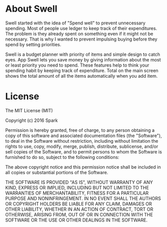 # About Swell

  Swell started with the idea of "Spend well" to prevent unnecessary spending.
  Most of people use ledger to keep track of their expenditures. 
  The problem is they already spent on something even if it might not be necessary. 
  That is why I wanted to prevent impulsing buying before they spend by setting priorities.

  Swell is a budget planner with priority of items and simple design to catch eyes. 
  App Swell lets you save money by giving information about the most or least priority you need to spend. 
  These features help to think your spending habit by keeping track of expenditure. 
  Total on the main screen shows the total amount of all the items automatically when you add item. 


# License

The MIT License (MIT)

Copyright (c) 2016 Spark

Permission is hereby granted, free of charge, to any person obtaining a copy
of this software and associated documentation files (the "Software"), to deal
in the Software without restriction, including without limitation the rights
to use, copy, modify, merge, publish, distribute, sublicense, and/or sell
copies of the Software, and to permit persons to whom the Software is
furnished to do so, subject to the following conditions:

The above copyright notice and this permission notice shall be included in all
copies or substantial portions of the Software.

THE SOFTWARE IS PROVIDED "AS IS", WITHOUT WARRANTY OF ANY KIND, EXPRESS OR
IMPLIED, INCLUDING BUT NOT LIMITED TO THE WARRANTIES OF MERCHANTABILITY,
FITNESS FOR A PARTICULAR PURPOSE AND NONINFRINGEMENT. IN NO EVENT SHALL THE
AUTHORS OR COPYRIGHT HOLDERS BE LIABLE FOR ANY CLAIM, DAMAGES OR OTHER
LIABILITY, WHETHER IN AN ACTION OF CONTRACT, TORT OR OTHERWISE, ARISING FROM,
OUT OF OR IN CONNECTION WITH THE SOFTWARE OR THE USE OR OTHER DEALINGS IN THE
SOFTWARE.
